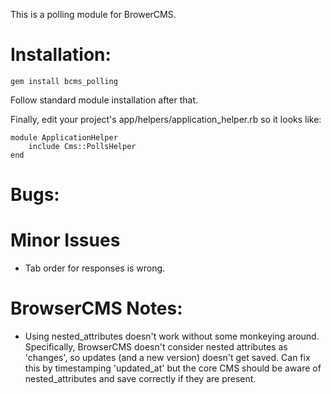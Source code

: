 This is a polling module for BrowerCMS.

Installation:
=============

    gem install bcms_polling

 Follow standard module installation after that.

 Finally, edit your project's app/helpers/application_helper.rb so it looks like:

    module ApplicationHelper
        include Cms::PollsHelper
    end



Bugs:
====

Minor Issues
=====
* Tab order for responses is wrong.

BrowserCMS Notes:
================
* Using nested_attributes doesn't work without some monkeying around. Specifically, BrowserCMS doesn't consider nested attributes as 'changes', so
    updates (and a new version) doesn't get saved. Can fix this by timestamping 'updated_at' but the core CMS should be aware of
    nested_attributes and save correctly if they are present.